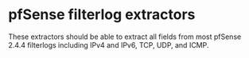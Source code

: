 # pfSense filterlog extractors

These extractors should be able to extract all fields from most pfSense 2.4.4 filterlogs including IPv4 and IPv6, TCP, UDP, and ICMP.
